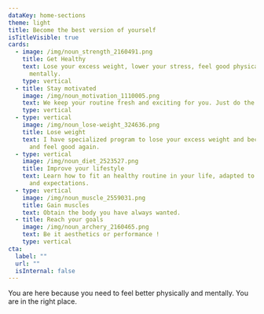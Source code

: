 ```yaml
---
dataKey: home-sections
theme: light
title: Become the best version of yourself
isTitleVisible: true
cards:
  - image: /img/noun_strength_2160491.png
    title: Get Healthy
    text: Lose your excess weight, lower your stress, feel good physically and
      mentally.
    type: vertical
  - title: Stay motivated
    image: /img/noun_motivation_1110005.png
    text: We keep your routine fresh and exciting for you. Just do the work !
    type: vertical
  - type: vertical
    image: /img/noun_lose-weight_324636.png
    title: Lose weight
    text: I have specialized program to lose your excess weight and become energized
      and feel good again.
  - type: vertical
    image: /img/noun_diet_2523527.png
    title: Improve your lifestyle
    text: Learn how to fit an healthy routine in your life, adapted to your needs
      and expectations.
  - type: vertical
    image: /img/noun_muscle_2559031.png
    title: Gain muscles
    text: Obtain the body you have always wanted.
  - title: Reach your goals
    image: /img/noun_archery_2160465.png
    text: Be it aesthetics or performance !
    type: vertical
cta:
  label: ""
  url: ""
  isInternal: false
---
```

You are here because you need to feel better physically and mentally. You are in the right place.